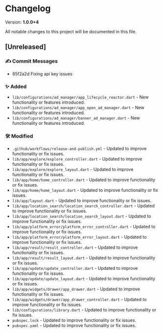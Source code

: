 # Changelog

Version: **1.0.0+4**

All notable changes to this project will be documented in this file.

## [Unreleased]

### ✍️ Commit Messages

* 85f2a2d Fixing api key issues

### ✨ Added

* `lib/configurations/ad_manager/app_lifecycle_reactor.dart` - New functionality or features introduced.
* `lib/configurations/ad_manager/app_open_ad_manager.dart` - New functionality or features introduced.
* `lib/configurations/ad_manager/banner_ad_manager.dart` - New functionality or features introduced.

### 🛠️ Modified

* `.github/workflows/release-and-publish.yml` - Updated to improve functionality or fix issues.
* `lib/app/explore/explore_controller.dart` - Updated to improve functionality or fix issues.
* `lib/app/explore/explore_layout.dart` - Updated to improve functionality or fix issues.
* `lib/app/home/home_controller.dart` - Updated to improve functionality or fix issues.
* `lib/app/home/home_layout.dart` - Updated to improve functionality or fix issues.
* `lib/app/layout.dart` - Updated to improve functionality or fix issues.
* `lib/app/location_search/location_search_controller.dart` - Updated to improve functionality or fix issues.
* `lib/app/location_search/location_search_layout.dart` - Updated to improve functionality or fix issues.
* `lib/app/platform_error/platform_error_controller.dart` - Updated to improve functionality or fix issues.
* `lib/app/platform_error/platform_error_layout.dart` - Updated to improve functionality or fix issues.
* `lib/app/result/result_controller.dart` - Updated to improve functionality or fix issues.
* `lib/app/result/result_layout.dart` - Updated to improve functionality or fix issues.
* `lib/app/update/update_controller.dart` - Updated to improve functionality or fix issues.
* `lib/app/update/update_layout.dart` - Updated to improve functionality or fix issues.
* `lib/app/widgets/drawer/app_drawer.dart` - Updated to improve functionality or fix issues.
* `lib/app/widgets/drawer/app_drawer_controller.dart` - Updated to improve functionality or fix issues.
* `lib/configurations/library.dart` - Updated to improve functionality or fix issues.
* `pubspec.lock` - Updated to improve functionality or fix issues.
* `pubspec.yaml` - Updated to improve functionality or fix issues.
